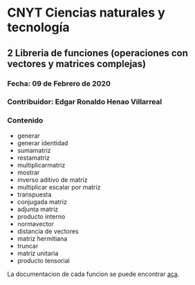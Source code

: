 # CNYT Ciencias naturales y tecnología
## 2 Libreria de funciones (operaciones con vectores y matrices complejas)
### Fecha: 09 de Febrero de 2020
### Contribuidor: Edgar Ronaldo Henao Villarreal
### Contenido
- generar
- generar identidad
- sumamatriz
- restamatriz
- multiplicarmatriz
- mostrar
- inverso aditivo de matriz
- multiplicar escalar por matriz
- transpuesta
- conjugada matriz
- adjunta matriz
- producto interno
- normavector
- distancia de vectores
- matriz hermitiana
- truncar
- matriz unitaria
- producto tensorial

La documentacion de cada funcion se puede encontrar [aca](http://htmlpreview.github.io/?https://github.com/ronis97/CNYT/blob/master/HTML/vectmatrices.html).
